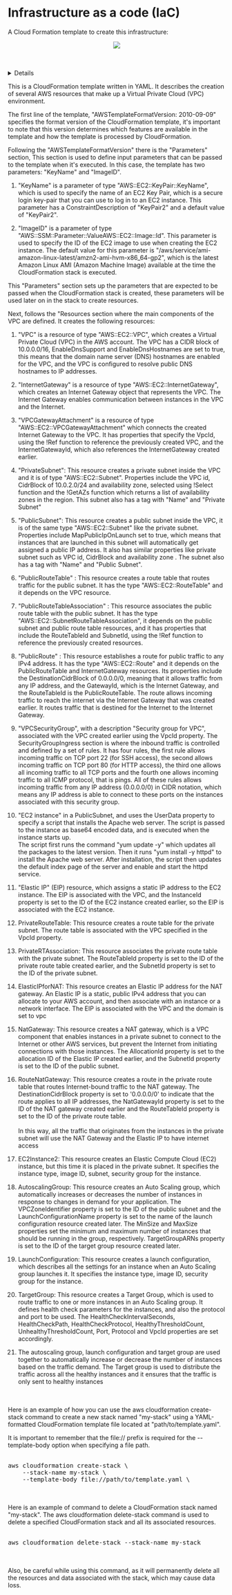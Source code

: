 # Infrastructure as a code (IaC) 





A Cloud Formation template to create this infrastructure:

<p align="center">
  <img src="https://github.com/otammato/project3_vpc_ec2_as_nat_igw/blob/main/Screenshot 2023-01-10 at 18.21.41.png" />
</p>
<br><br>

<details markdown=1><summary markdown="span">Details</summary>

``` tf
AWSTemplateFormatVersion: 2010-09-09

Parameters:
  #KeyName: 
    #Type: AWS::EC2::KeyPair::KeyName
    #ConstraintDescription: KeyPair2
    #Default: KeyPair2
  
  ImageID:
    Type: AWS::SSM::Parameter::Value<AWS::EC2::Image::Id>
    Default: /aws/service/ami-amazon-linux-latest/amzn2-ami-hvm-x86_64-gp2

Resources:

  ###########
  # Virtual Private Cloud
  ###########
  VPC:
    Type: AWS::EC2::VPC
    Properties:
      CidrBlock: 10.0.0.0/16
      EnableDnsSupport: true
      EnableDnsHostnames: true

  ###########
  # InternetGateway
  ###########
  InternetGateway:
    Type: AWS::EC2::InternetGateway
    Properties: {}

  ###########
  # Connect InternetGateway to VPC
  ###########
  VPCGatewayAttachment:
    Type: AWS::EC2::VPCGatewayAttachment
    Properties:
      VpcId: !Ref VPC
      InternetGatewayId: !Ref InternetGateway

  ###########
  # PrivateSubnet inside VPC
  ###########
  PrivateSubnet:
    Type: AWS::EC2::Subnet
    Properties:
      #MapPublicIpOnLaunch : true
      VpcId: !Ref VPC
      CidrBlock: 10.0.2.0/24
      AvailabilityZone: !Select 
        - 1
        - !GetAZs 
          Ref: 'AWS::Region'
      Tags:
        - Key: Name
          Value: Private Subnet

  ###########
  # PubliceSubnet inside VPC
  ###########
  PublicSubnet:
    Type: AWS::EC2::Subnet
    Properties:
      MapPublicIpOnLaunch : true
      VpcId: !Ref VPC
      CidrBlock: 10.0.1.0/24
      AvailabilityZone: !Select 
        - 1
        - !GetAZs 
          Ref: 'AWS::Region'
      Tags:
        - Key: Name
          Value: Public Subnet

  ###########
  # Public Route Table for VPC
  ###########
  PublicRouteTable:
    Type: AWS::EC2::RouteTable
    DependsOn: VPC
    Properties:
      VpcId: !Ref VPC
      Tags:
        - Key: Name
          Value: Public Route Table
  
  ###########
  # Associate PublicRouteTable with PublicSubnet
  ###########
  PublicRouteTableAssociation:
    Type: AWS::EC2::SubnetRouteTableAssociation
    DependsOn:
      - PublicRouteTable
      - PublicSubnet
    Properties:
      RouteTableId: !Ref PublicRouteTable
      SubnetId: !Ref PublicSubnet

  ###########
  # Establish the public route for traffic to any IPv4 address
  ###########
  PublicRoute:
    Type: AWS::EC2::Route
    DependsOn:
      - PublicRouteTable
      - InternetGateway
    Properties:
      DestinationCidrBlock: 0.0.0.0/0
      GatewayId: !Ref InternetGateway
      RouteTableId: !Ref PublicRouteTable

  ###########
  # Create a security group allowing SSH and HTTP traffic
  ###########
  SecurityGroup:
    Type: AWS::EC2::SecurityGroup
    Properties:
      GroupName: VPCSecurityGroup
      GroupDescription: Security group for VPC
      VpcId: !Ref VPC
      SecurityGroupIngress:
        - IpProtocol: tcp
          FromPort: 22
          ToPort: 22
          CidrIp: 0.0.0.0/0
        - IpProtocol: tcp
          FromPort: 80
          ToPort: 80
          CidrIp: 0.0.0.0/0
        - IpProtocol: tcp
          FromPort: 0
          ToPort: 65535
          CidrIp: 0.0.0.0/0
        - IpProtocol: icmp
          FromPort: -1
          ToPort: -1
          CidrIp: 0.0.0.0/0
        

  ###########
  # Create an EC2 instance in PublicSubnet and uses 
  # the UserData property to specify a script that installs the Apache web server.
  ###########
  EC2Instance:
    Type: AWS::EC2::Instance
    Properties:
      #KeyName: !Ref KeyName
      InstanceType: t2.micro
      ImageId: !Ref ImageID
      SubnetId: !Ref PublicSubnet
      SecurityGroupIds:
        - !Ref SecurityGroup
      UserData:
        "Fn::Base64":
          "Fn::Join":
            - ""
            - - "#!/bin/bash\n"
              - "yum update -y\n"
              - "yum install -y httpd\n"
              #- "service httpd start\n"
              - "echo “Hello World” > /var/www/html/index.html\n"
              - "systemctl start httpd\n"
              - "systemctl enable httpd\n"

  ###########
  # Create a static IP for EC2 instance in PublicSubnet
  ###########
  ElasticIP:
    Type: AWS::EC2::EIP
    Properties:
      Domain: VPC
      InstanceId: !Ref EC2Instance

  ###########
  # Create a route table for Private Subnet
  ###########
  PrivateRouteTable:
    Type: AWS::EC2::RouteTable
    Properties:
      VpcId: !Ref VPC

  ###########
  # Associate a Private Subnet route table with a PrivateSubnet
  ###########
  PrivateRTAssociation:
    Type: AWS::EC2::SubnetRouteTableAssociation
    Properties:
      RouteTableId: !Ref PrivateRouteTable
      SubnetId: !Ref PrivateSubnet

  ###########
  # Create an ElasticIP for NATgateway
  ###########
  ElasticIPforNAT:
    Type: AWS::EC2::EIP
    Properties:
      Domain: vpc
  
  ###########
  # Create a NATgateway
  ###########
  NatGateway:
    Type: AWS::EC2::NatGateway
    Properties:
      AllocationId: !GetAtt ElasticIPforNAT.AllocationId
      SubnetId: !Ref PublicSubnet

  ###########
  # Create a route for NATgateway
  ###########
  RouteNatGateway:
    Type: AWS::EC2::Route
    DependsOn: [ NatGateway ]
    Properties:
      DestinationCidrBlock: '0.0.0.0/0'
      NatGatewayId: !Ref NatGateway
      RouteTableId: !Ref PrivateRouteTable

  ###########
  # Create an EC2 instance in a PrivateSubnet
  ###########
  EC2Instance2:
    Type: AWS::EC2::Instance
    Properties:
      #KeyName: !Ref KeyName
      InstanceType: t2.micro
      ImageId: !Ref ImageID
      SubnetId: !Ref PrivateSubnet
      SecurityGroupIds:
        - !Ref SecurityGroup
  
  ###########
  # Create an Autoscaling Group
  ###########
  AutoscalingGroup:
    Type: AWS::AutoScaling::AutoScalingGroup
    Properties:
      VPCZoneIdentifier:
        - !Ref PublicSubnet
      LaunchConfigurationName: !Ref LaunchConfiguration
      MinSize: 1
      MaxSize: 5
      TargetGroupARNs:
        - !Ref TargetGroup

  ###########
  # Create a Launch configuration for Autoscaling Group
  ###########
  LaunchConfiguration:
    Type: AWS::AutoScaling::LaunchConfiguration
    Properties:
      #KeyName: !Ref KeyName
      ImageId: !Ref ImageID
      InstanceType: t2.micro
      SecurityGroups:
        - !Ref SecurityGroup

  
  ###########
  # Create a Target Group
  ###########
  TargetGroup:
    Type: AWS::ElasticLoadBalancingV2::TargetGroup
    Properties:
      HealthCheckIntervalSeconds: 30
      HealthCheckPath: /health
      HealthCheckProtocol: HTTP
      HealthyThresholdCount: 3
      Port: 80
      Protocol: HTTP
      UnhealthyThresholdCount: 3
      VpcId: !Ref VPC


 


#aws cloudformation create-stack     --stack-name my-stack4     --template-body 
#file:///mnt/vocwork2/ddd_v1_w_bwp_1446851/asn1142006_250/asn1142007_1/work/test.yml 

#aws cloudformation delete-stack --stack-name my-stack
```
</details>

This is a CloudFormation template written in YAML. It describes the creation of several AWS resources that make up a Virtual Private Cloud (VPC) environment.


The first line of the template, "AWSTemplateFormatVersion: 2010-09-09" specifies the format version of the CloudFormation template, it's important to note that this version determines which features are available in the template and how the template is processed by CloudFormation.

Following the "AWSTemplateFormatVersion" there is the "Parameters" section, This section is used to define input parameters that can be passed to the template when it's executed. In this case, the template has two parameters: "KeyName" and "ImageID".

1. "KeyName" is a parameter of type "AWS::EC2::KeyPair::KeyName", which is used to specify the name of an EC2 Key Pair, which is a secure login key-pair that you can use to log in to an EC2 instance. This parameter has a ConstraintDescription of "KeyPair2" and a default value of "KeyPair2".

2. "ImageID" is a parameter of type "AWS::SSM::Parameter::ValueAWS::EC2::Image::Id". This parameter is used to specify the ID of the EC2 image to use when creating the EC2 instance. The default value for this parameter is "/aws/service/ami-amazon-linux-latest/amzn2-ami-hvm-x86_64-gp2", which is the latest Amazon Linux AMI (Amazon Machine Image) available at the time the CloudFormation stack is executed.

This "Parameters" section sets up the parameters that are expected to be passed when the CloudFormation stack is created, these parameters will be used later on in the stack to create resources.



Next, follows the "Resources section where the main components of the VPC are defined. It creates the following resources:

1. "VPC" is a resource of type "AWS::EC2::VPC", which creates a Virtual Private Cloud (VPC) in the AWS account. The VPC has a CIDR block of 10.0.0.0/16, EnableDnsSupport and EnableDnsHostnames are set to true, this means that the domain name server (DNS) hostnames are enabled for the VPC, and the VPC is configured to resolve public DNS hostnames to IP addresses.

2. "InternetGateway" is a resource of type "AWS::EC2::InternetGateway", which creates an Internet Gateway object that represents the VPC. The Internet Gateway enables communication between instances in the VPC and the Internet.

3. "VPCGatewayAttachment" is a resource of type "AWS::EC2::VPCGatewayAttachment" which connects the created Internet Gateway to the VPC. It has properties that specify the VpcId, using the !Ref function to reference the previously created VPC, and the InternetGatewayId, which also references the InternetGateway created earlier.

4. "PrivateSubnet": This resource creates a private subnet inside the VPC and it is of type "AWS::EC2::Subnet". Properties include the VPC id, CidrBlock of 10.0.2.0/24 and availability zone, selected using !Select function and the !GetAZs function which returns a list of availability zones in the region. This subnet also has a tag with "Name" and "Private Subnet"

5. "PublicSubnet": This resource creates a public subnet inside the VPC, it is of the same type "AWS::EC2::Subnet" like the private subnet. Properties include MapPublicIpOnLaunch set to true, which means that instances that are launched in this subnet will automatically get assigned a public IP address. It also has similar properties like private subnet such as VPC id, CidrBlock and availability zone . The subnet also has a tag with "Name" and "Public Subnet".

6. "PublicRouteTable" : This resource creates a route table that routes traffic for the public subnet. It has the type "AWS::EC2::RouteTable" and it depends on the VPC resource.

7. "PublicRouteTableAssociation" : This resource associates the public route table with the public subnet. It has the type "AWS::EC2::SubnetRouteTableAssociation", it depends on the public subnet and public route table resources, and it has properties that include the RouteTableId and SubnetId, using the !Ref function to reference the previously created resources.

8. "PublicRoute" : This resource establishes a route for public traffic to any IPv4 address. It has the type "AWS::EC2::Route" and it depends on the PublicRouteTable and InternetGateway resources. Its properties include the DestinationCidrBlock of 0.0.0.0/0, meaning that it allows traffic from any IP address, and the GatewayId, which is the Internet Gateway, and the RouteTableId is the PublicRouteTable. The route allows incoming traffic to reach the internet via the Internet Gateway that was created earlier. It routes traffic that is destined for the Internet to the Internet Gateway.

9. "VPCSecurityGroup", with a description "Security group for VPC", associated with the VPC created earlier using the VpcId property.
The SecurityGroupIngress section is where the inbound traffic is controlled and defined by a set of rules. It has four rules, the first rule allows incoming traffic on TCP port 22 (for SSH access), the second allows incoming traffic on TCP port 80 (for HTTP access), the third one allows all incoming traffic to all TCP ports and the fourth one allows incoming traffic to all ICMP protocol, that is pings. All of these rules allows incoming traffic from any IP address (0.0.0.0/0) in CIDR notation, which means any IP address is able to connect to these ports on the instances associated with this security group.

10. "EC2 instance" in a PublicSubnet, and uses the UserData property to specify a script that installs the Apache web server. The script is passed to the instance as base64 encoded data, and is executed when the instance starts up.<br>The script first runs the command "yum update -y" which updates all the packages to the latest version. Then it runs "yum install -y httpd" to install the Apache web server. After installation, the script then updates the default index page of the server and enable and start the httpd service.

11. "Elastic IP" (EIP) resource, which assigns a static IP address to the EC2 instance. The EIP is associated with the VPC, and the InstanceId property is set to the ID of the EC2 instance created earlier, so the EIP is associated with the EC2 instance.

12. PrivateRouteTable: This resource creates a route table for the private subnet. The route table is associated with the VPC specified in the VpcId property.

13. PrivateRTAssociation: This resource associates the private route table with the private subnet. The RouteTableId property is set to the ID of the private route table created earlier, and the SubnetId property is set to the ID of the private subnet.

14. ElasticIPforNAT: This resource creates an Elastic IP address for the NAT gateway. An Elastic IP is a static, public IPv4 address that you can allocate to your AWS account, and then associate with an instance or a network interface. The EIP is associated with the VPC and the domain is set to vpc

15. NatGateway: This resource creates a NAT gateway, which is a VPC component that enables instances in a private subnet to connect to the Internet or other AWS services, but prevent the Internet from initiating connections with those instances. The AllocationId property is set to the allocation ID of the Elastic IP created earlier, and the SubnetId property is set to the ID of the public subnet.

16. RouteNatGateway: This resource creates a route in the private route table that routes Internet-bound traffic to the NAT gateway. The DestinationCidrBlock property is set to '0.0.0.0/0' to indicate that the route applies to all IP addresses, the NatGatewayId property is set to the ID of the NAT gateway created earlier and the RouteTableId property is set to the ID of the private route table.
<br><br>In this way, all the traffic that originates from the instances in the private subnet will use the NAT Gateway and the Elastic IP to have internet access

17. EC2Instance2: This resource creates an Elastic Compute Cloud (EC2) instance, but this time it is placed in the private subnet. It specifies the instance type, image ID, subnet, security group for the instance.

18. AutoscalingGroup: This resource creates an Auto Scaling group, which automatically increases or decreases the number of instances in response to changes in demand for your application. The VPCZoneIdentifier property is set to the ID of the public subnet and the LaunchConfigurationName property is set to the name of the launch configuration resource created later. The MinSize and MaxSize properties set the minimum and maximum number of instances that should be running in the group, respectively. TargetGroupARNs property is set to the ID of the target group resource created later.

19. LaunchConfiguration: This resource creates a launch configuration, which describes all the settings for an instance when an Auto Scaling group launches it. It specifies the instance type, image ID, security group for the instance.

20. TargetGroup: This resource creates a Target Group, which is used to route traffic to one or more instances in an Auto Scaling group. It defines health check parameters for the instances, and also the protocol and port to be used. The HealthCheckIntervalSeconds, HealthCheckPath, HealthCheckProtocol, HealthyThresholdCount, UnhealthyThresholdCount, Port, Protocol and VpcId properties are set accordingly.

21. The autoscaling group, launch configuration and target group are used together to automatically increase or decrease the number of instances based on the traffic demand. The Target group is used to distribute the traffic across all the healthy instances and it ensures that the traffic is only sent to healthy instances
<br><br><br>

Here is an example of how you can use the aws cloudformation create-stack command to create a new stack named "my-stack" using a YAML-formatted CloudFormation template file located at "path/to/template.yaml".

It is important to remember that the file:// prefix is required for the --template-body option when specifying a file path.
<br><br>
<pre>aws cloudformation create-stack \
    --stack-name my-stack \
    --template-body file://path/to/template.yaml \
</pre>
<br><br>
Here is an example of command to delete a CloudFormation stack named "my-stack". The aws cloudformation delete-stack command is used to delete a specified CloudFormation stack and all its associated resources.
<br><br>
<pre>aws cloudformation delete-stack --stack-name my-stack
</pre>
<br><br>
Also, be careful while using this command, as it will permanently delete all the resources and data associated with the stack, which may cause data loss.
